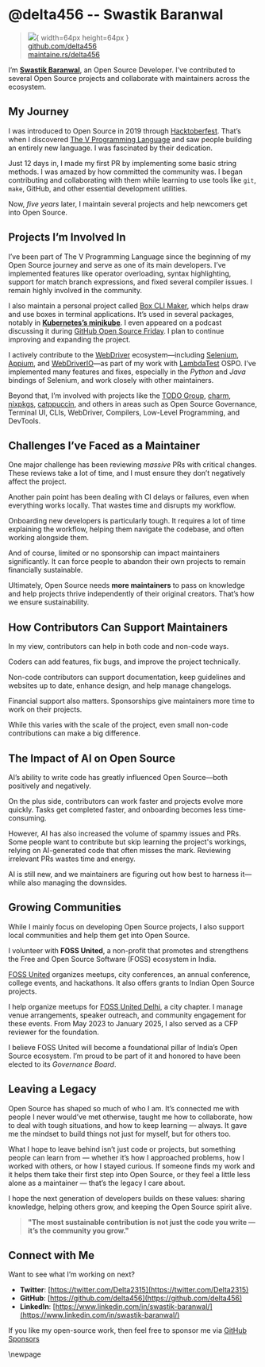 # @delta456 -- Swastik Baranwal

> ![](https://github.com/delta456.png){ width=64px height=64px }  
> [github.com/delta456](https://github.com/delta456)  
> [maintaine.rs/delta456](https://maintaine.rs/delta456)

I’m [**Swastik Baranwal**](https://swastik.is-a.dev/), an Open Source Developer. I’ve contributed to several Open Source projects and collaborate with maintainers across the ecosystem.

## My Journey

I was introduced to Open Source in 2019 through [Hacktoberfest](https://hacktoberfest.com/). That’s when I discovered [The V Programming Language](https://vlang.io/) and saw people building an entirely new language. I was fascinated by their dedication.

Just 12 days in, I made my first PR by implementing some basic string methods. I was amazed by how committed the community was. I began contributing and collaborating with them while learning to use tools like `git`, `make`, GitHub, and other essential development utilities.

Now, _five years_ later, I maintain several projects and help newcomers get into Open Source.

## Projects I’m Involved In

I’ve been part of The V Programming Language since the beginning of my Open Source journey and serve as one of its main developers. I’ve implemented features like operator overloading, syntax highlighting, support for match branch expressions, and fixed several compiler issues. I remain highly involved in the community.

I also maintain a personal project called [Box CLI Maker](https://github.com/Delta456/box-cli-maker), which helps draw and use boxes in terminal applications. It’s used in several packages, notably in [**Kubernetes’s minikube**](https://github.com/kubernetes/minikube). I even appeared on a podcast discussing it during [GitHub Open Source Friday](https://www.youtube.com/watch?v=gs8FFp0rAbk). I plan to continue improving and expanding the project.

I actively contribute to the [WebDriver](https://developer.mozilla.org/en-US/docs/Web/WebDriver) ecosystem—including [Selenium](https://www.selenium.dev/), [Appium](https://appium.io), and [WebDriverIO](https://webdriver.io/)—as part of my work with [LambdaTest](https://www.lambdatest.com/) OSPO. I’ve implemented many features and fixes, especially in the _Python_ and _Java_ bindings of Selenium, and work closely with other maintainers.

Beyond that, I’m involved with projects like the [TODO Group](https://todogroup.org/), [charm](https://charm.sh/), [nixpkgs](https://github.com/NixOS/nixpkgs), [catppuccin](https://catppuccin.com/), and others in areas such as Open Source Governance, Terminal UI, CLIs, WebDriver, Compilers, Low-Level Programming, and DevTools.

## Challenges I’ve Faced as a Maintainer

One major challenge has been reviewing _massive_ PRs with critical changes. These reviews take a lot of time, and I must ensure they don’t negatively affect the project.

Another pain point has been dealing with CI delays or failures, even when everything works locally. That wastes time and disrupts my workflow.

Onboarding new developers is particularly tough. It requires a lot of time explaining the workflow, helping them navigate the codebase, and often working alongside them.

And of course, limited or no sponsorship can impact maintainers significantly. It can force people to abandon their own projects to remain financially sustainable.

Ultimately, Open Source needs **more maintainers** to pass on knowledge and help projects thrive independently of their original creators. That’s how we ensure sustainability.

## How Contributors Can Support Maintainers

In my view, contributors can help in both code and non-code ways.

Coders can add features, fix bugs, and improve the project technically.

Non-code contributors can support documentation, keep guidelines and websites up to date, enhance design, and help manage changelogs.

Financial support also matters. Sponsorships give maintainers more time to work on their projects.

While this varies with the scale of the project, even small non-code contributions can make a big difference.

## The Impact of AI on Open Source

AI’s ability to write code has greatly influenced Open Source—both positively and negatively.

On the plus side, contributors can work faster and projects evolve more quickly. Tasks get completed faster, and onboarding becomes less time-consuming.

However, AI has also increased the volume of spammy issues and PRs. Some people want to contribute but skip learning the project's workings, relying on AI-generated code that often misses the mark. Reviewing irrelevant PRs wastes time and energy.

AI is still new, and we maintainers are figuring out how best to harness it—while also managing the downsides.

## Growing Communities

While I mainly focus on developing Open Source projects, I also support local communities and help them get into Open Source.

I volunteer with **FOSS United**, a non-profit that promotes and strengthens the Free and Open Source Software (FOSS) ecosystem in India.

[FOSS United](https://fossunited.org/) organizes meetups, city conferences, an annual conference, college events, and hackathons. It also offers grants to Indian Open Source projects.

I help organize meetups for [FOSS United Delhi](https://fossunited.org/c/delhi), a city chapter. I manage venue arrangements, speaker outreach, and community engagement for these events. From May 2023 to January 2025, I also served as a CFP reviewer for the foundation.

I believe FOSS United will become a foundational pillar of India’s Open Source ecosystem. I’m proud to be part of it and honored to have been elected to its _Governance Board_.

## Leaving a Legacy

Open Source has shaped so much of who I am. It’s connected me with people I never would’ve met otherwise, taught me how to collaborate, how to deal with tough situations, and how to keep learning — always. It gave me the mindset to build things not just for myself, but for others too.

What I hope to leave behind isn’t just code or projects, but something people can learn from — whether it’s how I approached problems, how I worked with others, or how I stayed curious. If someone finds my work and it helps them take their first step into Open Source, or they feel a little less alone as a maintainer — that’s the legacy I care about.

I hope the next generation of developers builds on these values: sharing knowledge, helping others grow, and keeping the Open Source spirit alive.

> **"The most sustainable contribution is not just the code you write — it’s the community you grow."**

## Connect with Me

Want to see what I’m working on next?

- **Twitter**: [https://twitter.com/Delta2315](https://twitter.com/Delta2315)
- **GitHub**: [https://github.com/delta456](https://github.com/delta456)
- **LinkedIn**: [https://www.linkedin.com/in/swastik-baranwal/](https://www.linkedin.com/in/swastik-baranwal/)

If you like my open-source work, then feel free to sponsor me via [GitHub Sponsors](https://github.com/sponsors/Delta456)

\newpage
